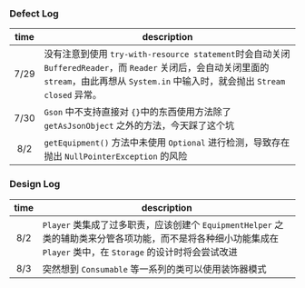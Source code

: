 ### Defect Log
| time   | description |
| :----: | ------------|
| 7/29   | 没有注意到使用 `try-with-resource statement`时会自动关闭 `BufferedReader`，而 `Reader` 关闭后，会自动关闭里面的 `stream`，由此再想从 `System.in` 中输入时，就会抛出 `Stream closed` 异常。
| 7/30   | `Gson` 中不支持直接对 `{}`中的东西使用方法除了 `getAsJsonObject` 之外的方法，今天踩了这个坑 |
| 8/2    | `getEquipment()` 方法中未使用 `Optional` 进行检测，导致存在抛出 `NullPointerException` 的风险 |

### Design Log
| time   | description |
| :----: | ------------|
| 8/2    | `Player` 类集成了过多职责，应该创建个 `EquipmentHelper` 之类的辅助类来分管各项功能，而不是将各种细小功能集成在 `Player` 类中，在 `Storage` 的设计时将会尝试改进 |
| 8/3    | 突然想到 `Consumable` 等一系列的类可以使用装饰器模式 |